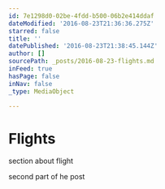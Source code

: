```yaml
---
id: 7e1298d0-02be-4fdd-b500-06b2e414ddaf
dateModified: '2016-08-23T21:36:36.275Z'
starred: false
title: ''
datePublished: '2016-08-23T21:38:45.144Z'
author: []
sourcePath: _posts/2016-08-23-flights.md
inFeed: true
hasPage: false
inNav: false
_type: MediaObject

---
```

# Flights

section about flight

second part of he post